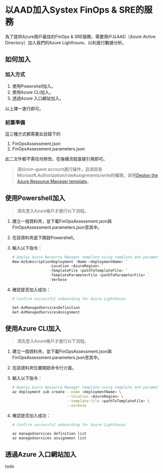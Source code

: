 # 以AAD加入Systex FinOps & SRE的服務

為了提供Azure用戶最佳的FinOps & SRE服務，需要用戶以AAD（Azure Active Directory）加入我們的Azure Lighthoure，以利進行數據分析。

## 如何加入

### 加入方式

1. 使用Powershell加入。
2. 使用Azure CLI加入。
3. 透過Azure 入口網站加入。

以上擇一進行即可。

### 前置準備

這三種方式都需要此目錄下的

1. FinOpsAssessment.json
2. FinOpsAssessment.parameters.json

此二文件都不需任何修改，在後續流程直接引用即可。

> 須以non-guest account進行操作，且須具有Microsoft.Authorization/roleAssignments/write的權限，詳見[Deploy the Azure Resource Manager template](https://learn.microsoft.com/en-us/azure/lighthouse/how-to/onboard-customer#deploy-the-azure-resource-manager-template)。

## 使用Powershell加入
> 須先登入Azure帳戶才進行以下流程。
1. 建立一個資料夾，並下載FinOpsAssessment.json與FinOpsAssessment.parameters.json至其中。
2. 在該資料夾底下開啟Powershell。
3. 輸入以下指令：
    
    ```powershell
    # Deploy Azure Resource Manager template using template and parameter file locally
    New-AzSubscriptionDeployment -Name <deploymentName> `
                     -Location <AzureRegion> `
                     -TemplateFile <pathToTemplateFile> `
                     -TemplateParameterFile <pathToParameterFile> `
                     -Verbose
    ```
    
4. 確認是否加入成功：
    
    ```powershell
    # Confirm successful onboarding for Azure Lighthouse
    
    Get-AzManagedServicesDefinition
    Get-AzManagedServicesAssignment
    ```
    

## 使用****Azure CLI****加入
> 須先登入Azure帳戶才進行以下流程。
1. 建立一個資料夾，並下載FinOpsAssessment.json與FinOpsAssessment.parameters.json至其中。
2. 在該資料夾位置開啟命令行介面。
3. 輸入以下指令：
    
    ```bash
    # Deploy Azure Resource Manager template using template and parameter file locally
    az deployment sub create --name <deploymentName> \
                             --location <AzureRegion> \
                             --template-file <pathToTemplateFile> \
                             --verbose
    ```
    
4. 確認是否加入成功：
    
    ```bash
    # Confirm successful onboarding for Azure Lighthouse
    
    az managedservices definition list
    az managedservices assignment list
    ```
    

## 透過Azure 入口網站加入

todo
